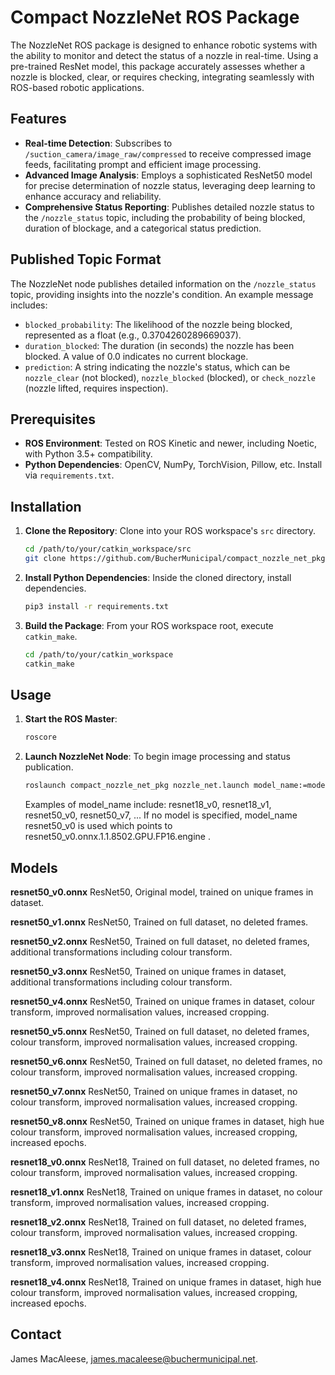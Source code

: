 
# Compact NozzleNet ROS Package

The NozzleNet ROS package is designed to enhance robotic systems with the ability to monitor and detect the status of a nozzle in real-time. Using a pre-trained ResNet model, this package accurately assesses whether a nozzle is blocked, clear, or requires checking, integrating seamlessly with ROS-based robotic applications.

## Features

- **Real-time Detection**: Subscribes to `/suction_camera/image_raw/compressed` to receive compressed image feeds, facilitating prompt and efficient image processing.
- **Advanced Image Analysis**: Employs a sophisticated ResNet50 model for precise determination of nozzle status, leveraging deep learning to enhance accuracy and reliability.
- **Comprehensive Status Reporting**: Publishes detailed nozzle status to the `/nozzle_status` topic, including the probability of being blocked, duration of blockage, and a categorical status prediction.

## Published Topic Format

The NozzleNet node publishes detailed information on the `/nozzle_status` topic, providing insights into the nozzle's condition. An example message includes:

- `blocked_probability`: The likelihood of the nozzle being blocked, represented as a float (e.g., 0.3704260289669037).
- `duration_blocked`: The duration (in seconds) the nozzle has been blocked. A value of 0.0 indicates no current blockage.
- `prediction`: A string indicating the nozzle's status, which can be `nozzle_clear` (not blocked), `nozzle_blocked` (blocked), or `check_nozzle` (nozzle lifted, requires inspection).

## Prerequisites

- **ROS Environment**: Tested on ROS Kinetic and newer, including Noetic, with Python 3.5+ compatibility.
- **Python Dependencies**: OpenCV, NumPy, TorchVision, Pillow, etc. Install via `requirements.txt`.

## Installation

1. **Clone the Repository**:
   Clone into your ROS workspace's `src` directory.
   ```bash
   cd /path/to/your/catkin_workspace/src
   git clone https://github.com/BucherMunicipal/compact_nozzle_net_pkg
   ```

2. **Install Python Dependencies**:
   Inside the cloned directory, install dependencies.
   ```bash
   pip3 install -r requirements.txt
   ```

3. **Build the Package**:
   From your ROS workspace root, execute `catkin_make`.
   ```bash
   cd /path/to/your/catkin_workspace
   catkin_make
   ```

## Usage

1. **Start the ROS Master**:
   ```bash
   roscore
   ```

2. **Launch NozzleNet Node**:
   To begin image processing and status publication.
   ```bash
   roslaunch compact_nozzle_net_pkg nozzle_net.launch model_name:=model_name

   ```
   Examples of model_name include: resnet18_v0, resnet18_v1, resnet50_v0, resnet50_v7, ...
   If no model is specified, model_name resnet50_v0 is used which points to resnet50_v0.onnx.1.1.8502.GPU.FP16.engine .

## Models

**resnet50_v0.onnx**
ResNet50, Original model, trained on unique frames in dataset.

**resnet50_v1.onnx**
ResNet50, Trained on full dataset, no deleted frames.

**resnet50_v2.onnx** 
ResNet50, Trained on full dataset, no deleted frames, additional transformations including colour transform.

**resnet50_v3.onnx** 
ResNet50, Trained on unique frames in dataset, additional transformations including colour transform.

**resnet50_v4.onnx** 
ResNet50, Trained on unique frames in dataset, colour transform, improved normalisation values, increased cropping.

**resnet50_v5.onnx** 
ResNet50, Trained on full dataset, no deleted frames, colour transform, improved normalisation values, increased cropping.

**resnet50_v6.onnx** 
ResNet50, Trained on full dataset, no deleted frames, no colour transform, improved normalisation values, increased cropping.

**resnet50_v7.onnx** 
ResNet50, Trained on unique frames in dataset, no colour transform, improved normalisation values, increased cropping.

**resnet50_v8.onnx** 
ResNet50, Trained on unique frames in dataset, high hue colour transform, improved normalisation values, increased cropping, increased epochs.

**resnet18_v0.onnx** 
ResNet18, Trained on full dataset, no deleted frames, no colour transform, improved normalisation values, increased cropping.

**resnet18_v1.onnx** 
ResNet18, Trained on unique frames in dataset, no colour transform, improved normalisation values, increased cropping.

**resnet18_v2.onnx** 
ResNet18, Trained on full dataset, no deleted frames, colour transform, improved normalisation values, increased cropping.

**resnet18_v3.onnx** 
ResNet18, Trained on unique frames in dataset, colour transform, improved normalisation values, increased cropping.

**resnet18_v4.onnx** 
ResNet18, Trained on unique frames in dataset, high hue colour transform, improved normalisation values, increased cropping, increased epochs.

## Contact

James MacAleese, james.macaleese@buchermunicipal.net.
